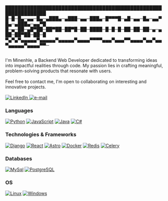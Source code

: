 

███████████████████████████████████████████████████████████████
█─█─█▄─▄▄─█▄─▄███▄─▄███─▄▄─███▄─█▀▀▀█─▄█─▄▄─█▄─▄▄▀█▄─▄███▄─▄▄▀█
█─▄─██─▄█▀██─██▀██─██▀█─██─████─█─█─█─██─██─██─▄─▄██─██▀██─██─█
▀▄▀▄▀▄▄▄▄▄▀▄▄▄▄▄▀▄▄▄▄▄▀▄▄▄▄▀▀▀▀▄▄▄▀▄▄▄▀▀▄▄▄▄▀▄▄▀▄▄▀▄▄▄▄▄▀▄▄▄▄▀▀─

<br>
I'm Minenhle, a Backend Web Developer dedicated to transforming ideas into impactful realities through code. My passion lies in crafting meaningful, problem-solving products that resonate with users.
<br>
<br>
Feel free to contact me, I'm open to collaborating on interesting and innovative projects.
<br>
<br>
<a href="https://www.linkedin.com/in/minenhle-ngubane-mino">
    <img src="https://img.shields.io/badge/LinkedIn-blue?style=flat-square&logo=linkedin" alt="LinkedIn">
</a>
<a href="mailto:mino@minenhlengubane.com">
    <img src="https://img.shields.io/badge/Email-blue?style=flat-square&logo=gmail&logoColor=white" alt="e-mail">
</a>


### Languages
[![Python](https://img.shields.io/badge/python-black?style=for-the-badge&logo=python)](https://github.com/Minenhle-Ngubane)
[![JavaScript](https://img.shields.io/badge/javascript-black?style=for-the-badge&logo=javascript)](https://github.com/Minenhle-Ngubane)
[![Java](https://img.shields.io/badge/java-black?style=for-the-badge&logo=openjdk)](https://github.com/Minenhle-Ngubane)
[![C#](https://img.shields.io/badge/csharp-black?style=for-the-badge&logo=csharp)](https://github.com/Minenhle-Ngubane)


### Technologies & Frameworks
[![Django](https://img.shields.io/badge/django-black?style=for-the-badge&logo=django)](https://github.com/Minenhle-Ngubane)
[![React](https://img.shields.io/badge/react-black?style=for-the-badge&logo=react)](https://github.com/Minenhle-Ngubane)
[![Astro](https://img.shields.io/badge/astro-black?style=for-the-badge&logo=astro)](https://github.com/Minenhle-Ngubane)
[![Docker](https://img.shields.io/badge/docker-black?style=for-the-badge&logo=docker)](https://github.com/Minenhle-Ngubane)
[![Redis](https://img.shields.io/badge/redis-black?style=for-the-badge&logo=redis)](https://github.com/Minenhle-Ngubane)
[![Celery](https://img.shields.io/badge/celery-black?style=for-the-badge&logo=celery)](https://github.com/Minenhle-Ngubane)


### Databases
[![MySql](https://img.shields.io/badge/mysql-black?style=for-the-badge&logo=mysql)](https://github.com/Minenhle-Ngubane)
[![PostgreSQL](https://img.shields.io/badge/postgresql-black?style=for-the-badge&logo=postgresql)](https://github.com/Minenhle-Ngubane)


### OS
[![Linux](https://img.shields.io/badge/linux-black?style=for-the-badge&logo=Linux)](https://github.com/Minenhle-Ngubane)
[![Windows](https://img.shields.io/badge/Windows-black?style=for-the-badge&logo=Windows)](https://github.com/Minenhle-Ngubane)


